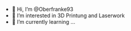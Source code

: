 - 👋 Hi, I’m @Oberfranke93
- 👀 I’m interested in 3D Printung and Laserwork
- 🌱 I’m currently learning ...

<!---
Oberfranke93/Oberfranke93 is a ✨ special ✨ repository because its `README.md` (this file) appears on your GitHub profile.
You can click the Preview link to take a look at your changes.
--->
